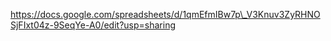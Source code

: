 https://docs.google.com/spreadsheets/d/1qmEfmIBw7p\_V3Knuv3ZyRHNOSjFIxt04z-9SeqYe-A0/edit?usp=sharing